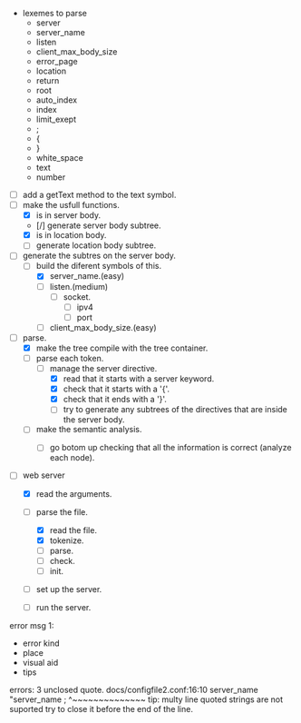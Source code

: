 - lexemes to parse
	- server
	- server_name
	- listen
	- client_max_body_size
	- error_page
	- location
	- return
	- root
	- auto_index
	- index
	- limit_exept
	- ;
	- {
	- }
	- white_space
	- text
	- number

- [ ] add a getText method to the text symbol.
- [ ] make the usfull functions.
	- [x] is in server body.
	- [/] generate server body subtree.
	- [x] is in location body.
	- [ ] generate location body subtree.

- [ ] generate the subtres on the server body.
	- [ ] build the diferent symbols of this.
		- [x] server_name.(easy)
		- [ ] listen.(medium)
			- [ ] socket.
				- [ ] ipv4
				- [ ] port
		- [ ] client_max_body_size.(easy)

- [ ] parse.
	- [x] make the tree compile with the tree container.
	- [ ] parse each token.
		- [	] manage the server directive.
			- [x] read that it starts with a server keyword.
			- [x] check that it starts with a '{'.
			- [x] check that it ends with a '}'.
			- [ ] try to generate any subtrees of the directives that are inside the server body.
	- [ ] make the semantic analysis.
		- [ ] go botom up checking that all the information is correct (analyze each node).


- [ ] web server
	- [x] read the arguments.
	- [ ] parse the file.
		- [x] read the file.
		- [x] tokenize.
		- [ ] parse.
		- [ ] check.
		- [ ] init.
	- [ ] set up the server.
	- [ ] run the server.



error msg 1:
- error kind
- place
- visual aid
- tips










errors: 3
unclosed quote.
docs/configfile2.conf:16:10
	server_name "server_name ;
				^~~~~~~~~~~~~~~
tip: multy line quoted strings are not suported try to close it before the end of the line.







